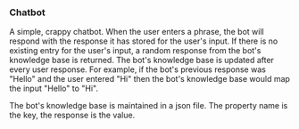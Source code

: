 ### Chatbot ###

A simple, crappy chatbot. When the user enters a phrase, the bot will respond with the response it has stored for the user's input. If there is no existing entry for the user's input, a random response from the bot's knowledge base is returned. The bot's knowledge base is updated after every user response. For example, if the bot's previous response was "Hello" and the user entered "Hi" then the bot's knowledge base would map the input "Hello" to "Hi".

The bot's knowledge base is maintained in a json file. The property name is the key, the response is the value.